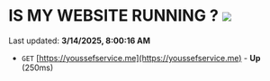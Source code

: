 # IS MY WEBSITE RUNNING ? [![](https://img.shields.io/static/v1?label=Sponsor&message=%E2%9D%A4&logo=GitHub&color=%23fe8e86)](https://github.com/sponsors/Youssef-Lehmam)

Last updated: **3/14/2025, 8:00:16 AM**

- `GET` [https://youssefservice.me](https://youssefservice.me) - **Up** (250ms)
